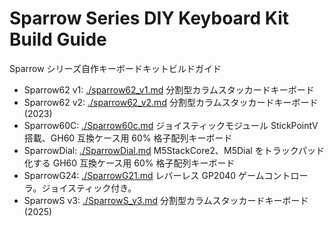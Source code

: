# Sparrow Series DIY Keyboard Kit Build Guide

Sparrow シリーズ自作キーボードキットビルドガイド

- Sparrow62 v1: [./sparrow62_v1.md](./sparrow62_v1.md) 分割型カラムスタッカードキーボード
- Sparrow62 v2: [./sparrow62_v2.md](./sparrow62_v2.md) 分割型カラムスタッカードキーボード(2023)
- Sparrow60C: [./Sparrow60c.md](./Sparrow60c.md) ジョイスティックモジュール StickPointV 搭載、GH60 互換ケース用 60% 格子配列キーボード
- SparrowDial: [./SparrowDial.md](./SparrowDial.md) M5StackCore2、M5Dial をトラックパッド化する GH60 互換ケース用 60% 格子配列キーボード
- SparrowG24: [./SparrowG21.md](./SparrowG21.md) レバーレス GP2040 ゲームコントローラ。ジョイスティック付き。
- SparrowS v3: [./SparrowS_v3.md](./SparrowS_v3.md) 分割型カラムスタッカードキーボード(2025)
